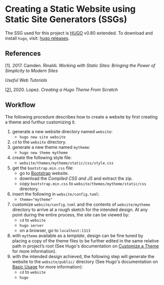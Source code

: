 #  Creating a Static Website using Static Site Generators (SSGs)

The SSG used for this project is [HUGO](https://gohugo.io/) v0.80 extended. To download and install `hugo`, visit: [hugo releases](https://github.com/gohugoio/hugo/releases). 

## References

[1]. 2017. Camden. Rinaldi. _Working with Static Sites: Bringing the Power of Simplicity to Modern Sites_

_Useful Web Tutorials_

[[2].](https://retrolog.io/blog/creating-a-hugo-theme-from-scratch/) 2020. Lopez. _Creating a Hugo Theme From Scratch_

## Workflow

The following procedure describes how to create a website by first creating a theme and furthur customizing it.  
1. generate a new website directory named `website`:
   * `hugo new site website`
2. `cd` to the `website` directory.
3. generate a new theme named `mytheme`:
   * `hugo new theme mytheme`
4. create the following style file:
   * `website/themes/mytheme/static/css/style.css`
5. get the `bootstrap.min.css` file: 
   * go to [Bootstrap](https://getbootstrap.com/) website.
   * download the _Compiled CSS and JS_ and extract the zip.
   * copy `bootstrap.min.css` to `website/themes/mytheme/static/css` directory.
6. insert the following in `website/config.toml`:
   * `theme="mytheme"`
7. customize `website/config.toml` and the contents of `website/mytheme` directory to arrive at a rough sketch for the intended design. At any point during the entire process, the site can be viewed by:
   * `cd` to `website`
   * `hugo server`
   * on a browser, go to `localhost:1313`
8. with `mytheme` available as a _template_, design can be fine tuned by placing a copy of the theme files to be further edited in the same relative path in project’s root (See Hugo's documentation on [Customize a Theme](https://gohugobrasil.netlify.app/themes/customizing/) for more information). 
9. with the intended design achieved, the following step will generate the website to the `website/public/` directory (See Hugo's documentation on [Basic Usage](https://gohugo.io/getting-started/usage/) for more information):
   * `cd` to `website`
   * `hugo`







